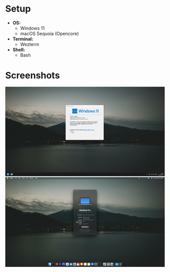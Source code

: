 # Setup
- **OS:**
    - Windows 11
    - macOS Sequoia (Opencore)
- **Terminal:**
    - Wezterm
- **Shell:**
    - Bash

# Screenshots
![windows-desktop](images/windows_desktop.png)
![macos-desktop](images/macos_desktop.png)
